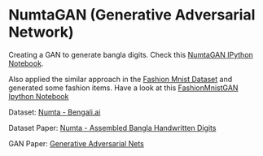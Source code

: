 # NumtaGAN (Generative Adversarial Network)

Creating a GAN to generate bangla digits. Check this [NumtaGAN IPython Notebook](/NumtaGAN.ipynb).

Also applied the similar approach in the [Fashion Mnist Dataset](https://www.kaggle.com/zalando-research/fashionmnist) and generated some fashion items. Have a look at this [FashionMnistGAN Ipython Notebook](/FashionMnistGAN.ipynb)

Dataset: [Numta - Bengali.ai](https://bengali.ai/datasets/)

Dataset Paper: [Numta - Assembled Bangla Handwritten Digits](https://bengali.ai/wp-content/uploads/datasets/assembled-bangla-handwritten.pdf)

GAN Paper: [Generative Adversarial Nets](https://papers.nips.cc/paper/2014/file/5ca3e9b122f61f8f06494c97b1afccf3-Paper.pdf)
